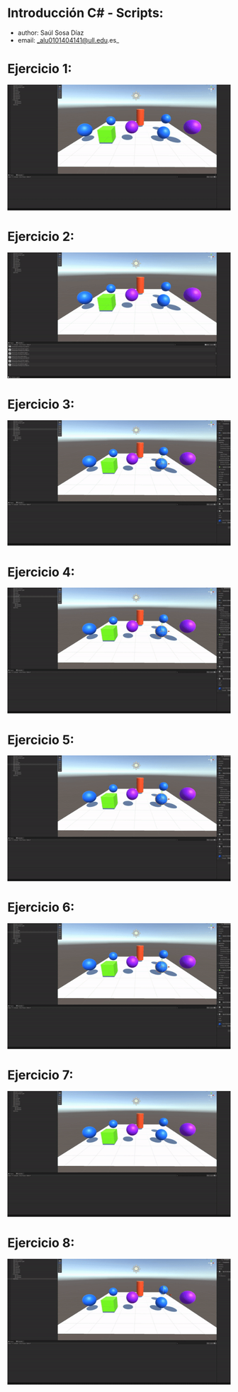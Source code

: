 # Introducción C# - Scripts: 
* author: Saúl Sosa Díaz
* email: _alu0101404141@ull.edu.es_

# Ejercicio 1:
![Ejer1](ejer1.gif)

# Ejercicio 2:
![Ejer2](ejer2.gif)

# Ejercicio 3:
![Ejer3](ejer3.gif)

# Ejercicio 4:
![Ejer4](ejer4.gif)

# Ejercicio 5:
![Ejer5](ejer5.gif)

# Ejercicio 6:
![Ejer6](ejer6.gif)

# Ejercicio 7:
![Ejer7](ejer7.gif)

# Ejercicio 8:
![Ejer8](ejer8.gif)